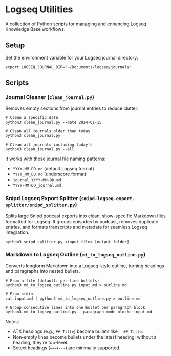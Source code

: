 # Logseq Utilities

A collection of Python scripts for managing and enhancing Logseq Knowledge Base workflows.

## Setup

Set the environment variable for your Logseq journal directory:
```
export LOGSEQ_JOURNAL_DIR="~/Documents/logseq/journals"
```

## Scripts

### Journal Cleaner (`clean_journal.py`)
Removes empty sections from journal entries to reduce clutter.

```
# Clean a specific date
python3 clean_journal.py --date 2024-01-15

# Clean all journals older than today
python3 clean_journal.py

# Clean all journals including today's
python3 clean_journal.py --all
```

It works with these journal file naming patterns:
- `YYYY-MM-DD.md` (default Logseq format)
- `YYYY_MM_DD.md` (underscore format)
- `journal_YYYY-MM-DD.md`
- `YYYY-MM-DD_journal.md`

### Snipd Logseq Export Splitter (`snipd-logseq-export-splitter/snipd_splitter.py`)

Splits large Snipd podcast exports into clean, show-specific Markdown files formatted for Logseq. It groups episodes by podcast, removes duplicate entries, and formats transcripts and metadata for seamless Logseq integration.

```
python3 snipd_splitter.py <input_file> [output_folder]
```

### Markdown to Logseq Outline (`md_to_logseq_outline.py`)
Converts longform Markdown into a Logseq-style outline, turning headings and paragraphs into nested bullets.

```
# From a file (default: per-line bullets)
python3 md_to_logseq_outline.py input.md > outline.md

# From stdin
cat input.md | python3 md_to_logseq_outline.py > outline.md

# Group consecutive lines into one bullet per paragraph block
python3 md_to_logseq_outline.py --paragraph-mode blocks input.md
```

Notes:
- ATX headings (e.g., `## Title`) become bullets like `- ## Title`.
- Non-empty lines become bullets under the latest heading; without a heading, they’re top-level.
- Setext headings (`===`/`---`) are minimally supported.
